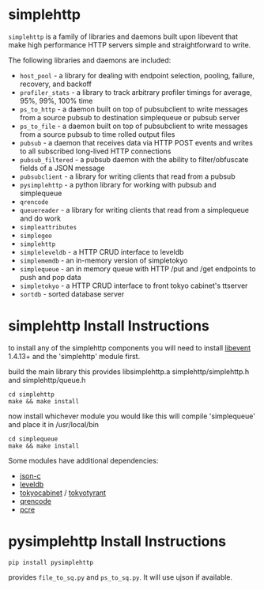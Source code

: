 simplehttp
==========

`simplehttp` is a family of libraries and daemons built upon libevent that make high performance HTTP servers 
simple and straightforward to write.

The following libraries and daemons are included:
 
 * `host_pool` - a library for dealing with endpoint selection, pooling, failure, recovery, and backoff
 * `profiler_stats` - a library to track arbitrary profiler timings for average, 95%, 99%, 100% time
 * `ps_to_http` - a daemon built on top of pubsubclient to write messages from a source pubsub to destination simplequeue or pubsub server
 * `ps_to_file` - a daemon built on top of pubsubclient to write messages from a source pubsub to time rolled output files
 * `pubsub` - a daemon that receives data via HTTP POST events and writes to all subscribed long-lived HTTP connections
 * `pubsub_filtered` - a pubsub daemon with the ability to filter/obfuscate fields of a JSON message
 * `pubsubclient` - a library for writing clients that read from a pubsub
 * `pysimplehttp` - a python library for working with pubsub and simplequeue
 * `qrencode`
 * `queuereader` - a library for writing clients that read from a simplequeue and do work
 * `simpleattributes`
 * `simplegeo`
 * `simplehttp`
 * `simpleleveldb` - a HTTP CRUD interface to leveldb
 * `simplememdb` - an in-memory version of simpletokyo
 * `simplequeue` - an in memory queue with HTTP /put and /get endpoints to push and pop data
 * `simpletokyo` - a HTTP CRUD interface to front tokyo cabinet's ttserver
 * `sortdb` - sorted database server

simplehttp Install Instructions
===============================

to install any of the simplehttp components you will need to install 
[libevent](http://www.monkey.org/~provos/libevent/) 1.4.13+ and the 'simplehttp' module first.

build the main library
this provides libsimplehttp.a simplehttp/simplehttp.h and simplehttp/queue.h

    cd simplehttp
    make && make install

now install whichever module you would like
this will compile 'simplequeue' and place it in /usr/local/bin

    cd simplequeue
    make && make install

Some modules have additional dependencies:

* [json-c](http://oss.metaparadigm.com/json-c/)
* [leveldb](http://code.google.com/p/leveldb/)
* [tokyocabinet](http://fallabs.com/tokyocabinet/) / [tokyotyrant](http://fallabs.com/tokyotyrant/)
* [qrencode](http://fukuchi.org/works/qrencode/index.en.html)
* [pcre](http://www.pcre.org/)

pysimplehttp Install Instructions
=================================

    pip install pysimplehttp

provides `file_to_sq.py` and `ps_to_sq.py`. It will use ujson if available.
